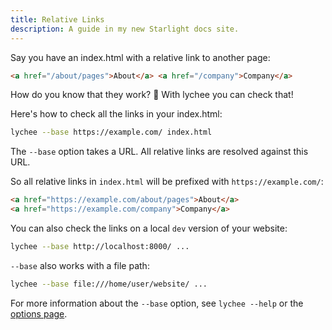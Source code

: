 ```yaml
---
title: Relative Links
description: A guide in my new Starlight docs site.
---
```


Say you have an index.html with a relative link to another page:

```html
<a href="/about/pages">About</a> <a href="/company">Company</a>
```

How do you know that they work? 🤔
With lychee you can check that!

Here's how to check all the links in your index.html:

```bash
lychee --base https://example.com/ index.html
```

The `--base` option takes a URL.
All relative links are resolved against this URL.

So all relative links in `index.html` will be prefixed with
`https://example.com/`:

```html
<a href="https://example.com/about/pages">About</a>
<a href="https://example.com/company">Company</a>
```

You can also check the links on a local `dev` version of your website:

```bash
lychee --base http://localhost:8000/ ...
```

`--base` also works with a file path:

```bash
lychee --base file:///home/user/website/ ...
```

For more information about the `--base` option, see `lychee --help`
or the [options page](../usage/cli).
